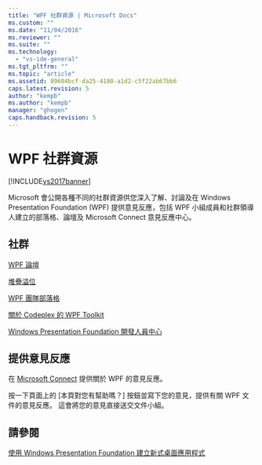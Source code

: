 ```yaml
---
title: "WPF 社群資源 | Microsoft Docs"
ms.custom: ""
ms.date: "11/04/2016"
ms.reviewer: ""
ms.suite: ""
ms.technology: 
  - "vs-ide-general"
ms.tgt_pltfrm: ""
ms.topic: "article"
ms.assetid: 89604bcf-da25-4180-a1d2-c5f22ab67bb6
caps.latest.revision: 5
author: "kempb"
ms.author: "kempb"
manager: "ghogen"
caps.handback.revision: 5
---
```

# WPF 社群資源
[!INCLUDE[vs2017banner](../code-quality/includes/vs2017banner.md)]

Microsoft 會公開各種不同的社群資源供您深入了解、討論及在 Windows Presentation Foundation \(WPF\) 提供意見反應，包括 WPF 小組成員和社群領導人建立的部落格、論壇及 Microsoft Connect 意見反應中心。  
  
## 社群  
 [WPF 論壇](http://go.microsoft.com/fwlink/?LinkId=187440)  
  
 [堆疊溢位](http://stackoverflow.com/questions/tagged/wpf)  
  
 [WPF 團隊部落格](http://blogs.msdn.com/b/wpf/)  
  
 [關於 Codeplex 的 WPF Toolkit](http://wpf.codeplex.com/)  
  
 [Windows Presentation Foundation 開發人員中心](https://www.visualstudio.com/features/wpf-vs)  
  
## 提供意見反應  
 在 [Microsoft Connect](https://connect.microsoft.com/VisualStudio/Feedback) 提供關於 WPF 的意見反應。  
  
 按一下頁面上的 \[本頁對您有幫助嗎？\] 按鈕並寫下您的意見，提供有關 WPF 文件的意見反應。 這會將您的意見直接送交文件小組。  
  
## 請參閱  
 [使用 Windows Presentation Foundation 建立新式桌面應用程式](../designers/create-modern-desktop-applications-with-windows-presentation-foundation.md)
